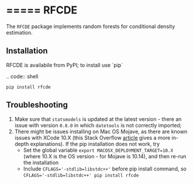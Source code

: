 =====
RFCDE
=====


The ``RFCDE`` package implements random forests for conditional density
estimation.

Installation
------------

RFCDE is availabile from PyPI; to install use \`pip\`

.. code:: shell

    pip install rfcde


Troubleshooting
---------------

1. Make sure that `statsmodels` is updated at the latest version - there an issue with version `0.8.0` in which `datetools` is not correctly imported;
2. There might be issues installing on Mac OS Mojave, as there are known issues with XCode 10.X (this Stack Overflow [article](https://stackoverflow.com/questions/52509602/cant-compile-c-program-on-a-mac-after-upgrade-to-mojave) gives a more in-depth explanations).
    If the pip installation does not work, try 
    * Set the global variable `export MACOSX_DEPLOYMENT_TARGET=10.X` (where 10.X is the OS version - for Mojave is 10.14), and then re-run the installation
    * Include `CFLAGS='-stdlib=libstdc++'` before pip install command, so `CFLAGS='-stdlib=libstdc++' pip install rfcde`